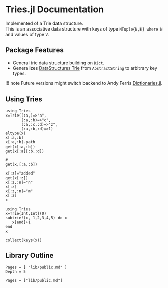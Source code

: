 # Tries.jl Documentation

Implemented of a Trie data structure.  
This is an associative data structure with keys of type `NTuple{N,K} where N` and values of type `V`.
	
## Package Features

- General trie data structure building on `Dict`.
- Generalizes [DataStructures Trie](https://juliacollections.github.io/DataStructures.jl/latest/trie/) from `AbstractString` to arbitrary key types.

!!! note
    Future versions might switch backend to Andy Ferris [Dictionaries.jl](https://github.com/andyferris/Dictionaries.jl).
	
## Using Tries

```@repl
using Tries
x=Trie((:a,)=>"a", 
       (:a,:b)=>"c", 
	   (:a,:c,:d)=>"z", 
	   (:a,:b,:d)=>1)
eltype(x)
x[:a,:b]
x[:a,:b].path
get(x[:a,:b])
get(x[:a][:b,:d])

# 
get(x,[:a,:b])

x[:z]="added"
get(x[:z])
x[:z,:n]="n"
x[:z]
x[:z,:n]="m"
x[:z]
x
```

```@repl
using Tries
x=Trie{Int,Int}(0)
subtrie!(x, 1,2,3,4,5) do x
   x[end]+1
end
x

collect(keys(x))
```

## Library Outline

```@contents
Pages = [ "lib/public.md" ]
Depth = 5
```

```@index
Pages = ["lib/public.md"]
```

